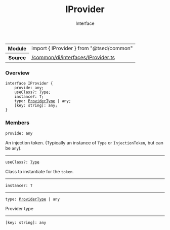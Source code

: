 
<header class="symbol-info-header"><h1 id="iprovider">IProvider</h1><label class="symbol-info-type-label interface">Interface</label></header>
<!-- summary -->
<section class="symbol-info"><table class="is-full-width"><tbody><tr><th>Module</th><td><div class="lang-typescript"><span class="token keyword">import</span> { IProvider }&nbsp;<span class="token keyword">from</span>&nbsp;<span class="token string">"@tsed/common"</span></div></td></tr><tr><th>Source</th><td><a href="https://github.com/Romakita/ts-express-decorators/blob/v4.18.0/src//common/di/interfaces/IProvider.ts#L0-L0">/common/di/interfaces/IProvider.ts</a></td></tr></tbody></table></section>
<!-- overview -->


### Overview


<pre><code class="typescript-lang "><span class="token keyword">interface</span> IProvider<T> <span class="token punctuation">{</span>
    provide<span class="token punctuation">:</span> <span class="token keyword">any</span><span class="token punctuation">;</span>
    useClass?<span class="token punctuation">:</span> <a href="#api/core/type"><span class="token">Type</span></a><T><span class="token punctuation">;</span>
    instance?<span class="token punctuation">:</span> T<span class="token punctuation">;</span>
    type<span class="token punctuation">:</span> <a href="#api/common/di/providertype"><span class="token">ProviderType</span></a> | <span class="token keyword">any</span><span class="token punctuation">;</span>
    <span class="token punctuation">[</span>key<span class="token punctuation">:</span> <span class="token keyword">string</span><span class="token punctuation">]</span><span class="token punctuation">:</span> <span class="token keyword">any</span><span class="token punctuation">;</span>
<span class="token punctuation">}</span></code></pre>


<!-- Parameters -->

<!-- Description -->

<!-- Members -->







### Members



<div class="method-overview">
<pre><code class="typescript-lang ">provide<span class="token punctuation">:</span> <span class="token keyword">any</span></code></pre>
</div>


An injection token. (Typically an instance of `Type` or `InjectionToken`, but can be `any`).



<hr/>



<div class="method-overview">
<pre><code class="typescript-lang ">useClass?<span class="token punctuation">:</span> <a href="#api/core/type"><span class="token">Type</span></a><T></code></pre>
</div>


Class to instantiate for the `token`.



<hr/>



<div class="method-overview">
<pre><code class="typescript-lang ">instance?<span class="token punctuation">:</span> T</code></pre>
</div>




<hr/>



<div class="method-overview">
<pre><code class="typescript-lang ">type<span class="token punctuation">:</span> <a href="#api/common/di/providertype"><span class="token">ProviderType</span></a> | <span class="token keyword">any</span></code></pre>
</div>


Provider type



<hr/>



<div class="method-overview">
<pre><code class="typescript-lang "><span class="token punctuation">[</span>key<span class="token punctuation">:</span> <span class="token keyword">string</span><span class="token punctuation">]</span><span class="token punctuation">:</span> <span class="token keyword">any</span></code></pre>
</div>








